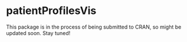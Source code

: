 # patientProfilesVis

This package is in the process of being submitted to CRAN, so might be updated soon. Stay tuned!
